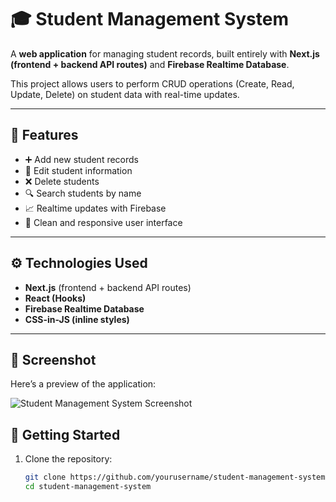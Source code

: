 # 🎓 Student Management System

A **web application** for managing student records, built entirely with **Next.js (frontend + backend API routes)** and **Firebase Realtime Database**.

This project allows users to perform CRUD operations (Create, Read, Update, Delete) on student data with real-time updates.

---

## 🚩 Features

- ➕ Add new student records
- 📝 Edit student information
- ❌ Delete students
- 🔍 Search students by name
- 📈 Realtime updates with Firebase
- 🎨 Clean and responsive user interface

---

## ⚙️ Technologies Used

- **Next.js** (frontend + backend API routes)
- **React (Hooks)**
- **Firebase Realtime Database**
- **CSS-in-JS (inline styles)**

---

## 📸 Screenshot

Here’s a preview of the application:

![Student Management System Screenshot](https://private-user-images.githubusercontent.com/145441112/442248819-f63797c4-984c-482d-a382-058cd90275df.png?jwt=eyJhbGciOiJIUzI1NiIsInR5cCI6IkpXVCJ9.eyJpc3MiOiJnaXRodWIuY29tIiwiYXVkIjoicmF3LmdpdGh1YnVzZXJjb250ZW50LmNvbSIsImtleSI6ImtleTUiLCJleHAiOjE3NDY4MTI5NjIsIm5iZiI6MTc0NjgxMjY2MiwicGF0aCI6Ii8xNDU0NDExMTIvNDQyMjQ4ODE5LWY2Mzc5N2M0LTk4NGMtNDgyZC1hMzgyLTA1OGNkOTAyNzVkZi5wbmc_WC1BbXotQWxnb3JpdGhtPUFXUzQtSE1BQy1TSEEyNTYmWC1BbXotQ3JlZGVudGlhbD1BS0lBVkNPRFlMU0E1M1BRSzRaQSUyRjIwMjUwNTA5JTJGdXMtZWFzdC0xJTJGczMlMkZhd3M0X3JlcXVlc3QmWC1BbXotRGF0ZT0yMDI1MDUwOVQxNzQ0MjJaJlgtQW16LUV4cGlyZXM9MzAwJlgtQW16LVNpZ25hdHVyZT0zM2Y0MzA5MDdiMDU2MGY1M2RhMzM5YmM3YjNhNmM2NWE0NDk0NDc0ZDVkYzEwYTM4ZjRmYzY0MjdiODM5ZjcwJlgtQW16LVNpZ25lZEhlYWRlcnM9aG9zdCJ9.KfW6DrhSfyfS7iA8_XXgi7ENXHgEzKrQvKiFg4kZBjI)



## 🚀 Getting Started

1. Clone the repository:

   ```bash
   git clone https://github.com/yourusername/student-management-system.git
   cd student-management-system
